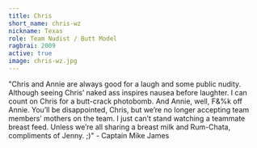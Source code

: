 ```yaml
---
title: Chris
short_name: chris-wz
nickname: Texas
role: Team Nudist / Butt Model
ragbrai: 2009
active: true
image: chris-wz.jpg
---
```

"Chris and Annie are always good for a laugh and some public nudity. Although seeing Chris’ naked ass inspires nausea before laughter. I can count on Chris for a butt-crack photobomb. And Annie, well, F&%k off Annie. You’ll be disappointed, Chris, but we’re no longer accepting team members’ mothers on the team. I just can’t stand watching a teammate breast feed. Unless we’re all sharing a breast milk and Rum-Chata, compliments of Jenny. ;)" - Captain Mike James
